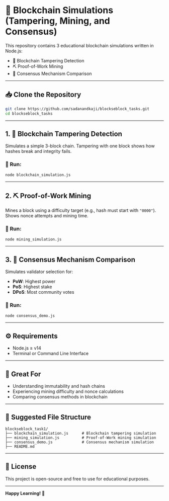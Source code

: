 
# 🧠 Blockchain Simulations (Tampering, Mining, and Consensus)

This repository contains 3 educational blockchain simulations written in Node.js:

- 🔗 Blockchain Tampering Detection  
- ⛏️ Proof-of-Work Mining  
- 🧠 Consensus Mechanism Comparison  

---

## 📥 Clone the Repository

```bash
git clone https://github.com/sadanandkaji/blockseblock_tasks.git
cd blockseblock_tasks
````

---

## 1. 🔗 Blockchain Tampering Detection

Simulates a simple 3-block chain. Tampering with one block shows how hashes break and integrity fails.

### 🔧 Run:

```bash
node blockchain_simulation.js
```

---

## 2. ⛏️ Proof-of-Work Mining

Mines a block using a difficulty target (e.g., hash must start with `"0000"`). Shows nonce attempts and mining time.

### 🔧 Run:

```bash
node mining_simulation.js
```

---

## 3. 🧠 Consensus Mechanism Comparison

Simulates validator selection for:

* **PoW**: Highest power
* **PoS**: Highest stake
* **DPoS**: Most community votes

### 🔧 Run:

```bash
node consensus_demo.js
```

---

## ⚙️ Requirements

* Node.js ≥ v14
* Terminal or Command Line Interface

---

## 🧪 Great For

* Understanding immutability and hash chains
* Experiencing mining difficulty and nonce calculations
* Comparing consensus methods in blockchain

---

## 📁 Suggested File Structure

```
blockseblock_task1/
├── blockchain_simulation.js      # Blockchain tampering simulation
├── mining_simulation.js          # Proof-of-Work mining simulation
├── consensus_demo.js             # Consensus mechanism simulation
├── README.md
```

---

## 📘 License

This project is open-source and free to use for educational purposes.

---

**Happy Learning! 🚀**



